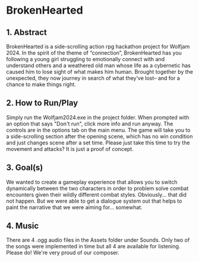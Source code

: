# BrokenHearted

## 1. Abstract
BrokenHearted is a side-scrolling action rpg hackathon project for Wolfjam 2024. In the spirit of the theme of “connection”, BrokenHearted has you following a young girl struggling to emotionally connect with and understand others and a weathered old man whose life as a cybernetic has caused him to lose sight of what makes him human. Brought together by the unexpected, they now journey in search of what they’ve lost– and for a chance to make things right.

## 2. How to Run/Play
Simply run the Wolfjam2024.exe in the project folder.
When prompted with an option that says "Don't run", click more info and run anyway.
The controls are in the options tab on the main menu.
The game will take you to a side-scrolling section after the opening scene, which has no win condition and just changes scene after a set time. Please just take this time to try the movement and attacks? It is just a proof of concept.

## 3. Goal(s)
We wanted to create a gameplay experience that allows you to switch dynamically between the two characters in order to problem solve combat encounters given their wildly different combat styles. Obviously... that did not happen. But we were able to get a dialogue system out that helps to paint the narrative that we were aiming for... somewhat.

## 4. Music
There are 4 .ogg audio files in the Assets folder under Sounds. Only two of the songs were implemented in time but all 4 are available for listening. Please do! We're very proud of our composer.
